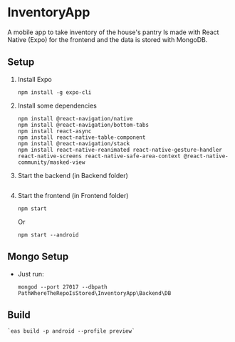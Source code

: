 # InventoryApp
 A mobile app to take inventory of the house's pantry
 Is made with React Native (Expo) for the frontend and the data is stored with MongoDB.

## Setup

1. Install Expo

    `npm install -g expo-cli`

2. Install some dependencies

    ```
    npm install @react-navigation/native
    npm install @react-navigation/bottom-tabs
    npm install react-async
    npm install react-native-table-component
    npm install @react-navigation/stack
    npm install react-native-reanimated react-native-gesture-handler react-native-screens react-native-safe-area-context @react-native-community/masked-view
    ```

3. Start the backend (in Backend folder)
    ```
    ```

4. Start the frontend (in Frontend folder)

    `npm start`

    Or

    `npm start --android`

## Mongo Setup

*  Just run:

    `mongod --port 27017 --dbpath PathWhereTheRepoIsStored\InventoryApp\Backend\DB`

## Build

    `eas build -p android --profile preview`
